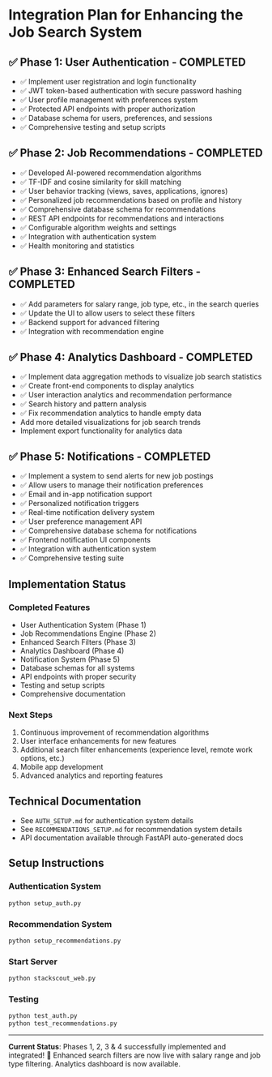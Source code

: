 # Integration Plan for Enhancing the Job Search System

## ✅ Phase 1: User Authentication - COMPLETED

- ✅ Implement user registration and login functionality
- ✅ JWT token-based authentication with secure password hashing
- ✅ User profile management with preferences system
- ✅ Protected API endpoints with proper authorization
- ✅ Database schema for users, preferences, and sessions
- ✅ Comprehensive testing and setup scripts

## ✅ Phase 2: Job Recommendations - COMPLETED  

- ✅ Developed AI-powered recommendation algorithms
- ✅ TF-IDF and cosine similarity for skill matching
- ✅ User behavior tracking (views, saves, applications, ignores)
- ✅ Personalized job recommendations based on profile and history
- ✅ Comprehensive database schema for recommendations
- ✅ REST API endpoints for recommendations and interactions
- ✅ Configurable algorithm weights and settings
- ✅ Integration with authentication system
- ✅ Health monitoring and statistics

## ✅ Phase 3: Enhanced Search Filters - COMPLETED

- ✅ Add parameters for salary range, job type, etc., in the search queries
- ✅ Update the UI to allow users to select these filters
- ✅ Backend support for advanced filtering
- ✅ Integration with recommendation engine

## ✅ Phase 4: Analytics Dashboard - COMPLETED

- ✅ Implement data aggregation methods to visualize job search statistics
- ✅ Create front-end components to display analytics
- ✅ User interaction analytics and recommendation performance
- ✅ Search history and pattern analysis
- ✅ Fix recommendation analytics to handle empty data
- Add more detailed visualizations for job search trends
- Implement export functionality for analytics data

## ✅ Phase 5: Notifications - COMPLETED

- ✅ Implement a system to send alerts for new job postings
- ✅ Allow users to manage their notification preferences
- ✅ Email and in-app notification support
- ✅ Personalized notification triggers
- ✅ Real-time notification delivery system
- ✅ User preference management API
- ✅ Comprehensive database schema for notifications
- ✅ Frontend notification UI components
- ✅ Integration with authentication system
- ✅ Comprehensive testing suite

## Implementation Status

### Completed Features

- User Authentication System (Phase 1)
- Job Recommendations Engine (Phase 2)
- Enhanced Search Filters (Phase 3)
- Analytics Dashboard (Phase 4)
- Notification System (Phase 5)
- Database schemas for all systems
- API endpoints with proper security
- Testing and setup scripts
- Comprehensive documentation

### Next Steps

1. Continuous improvement of recommendation algorithms
2. User interface enhancements for new features
3. Additional search filter enhancements (experience level, remote work options, etc.)
4. Mobile app development
5. Advanced analytics and reporting features

## Technical Documentation

- See `AUTH_SETUP.md` for authentication system details
- See `RECOMMENDATIONS_SETUP.md` for recommendation system details
- API documentation available through FastAPI auto-generated docs

## Setup Instructions

### Authentication System

```bash
python setup_auth.py
```

### Recommendation System

```bash
python setup_recommendations.py
```

### Start Server

```bash
python stackscout_web.py
```

### Testing

```bash
python test_auth.py
python test_recommendations.py
```

---
**Current Status**: Phases 1, 2, 3 & 4 successfully implemented and integrated! 🎉 Enhanced search filters are now live with salary range and job type filtering. Analytics dashboard is now available.
